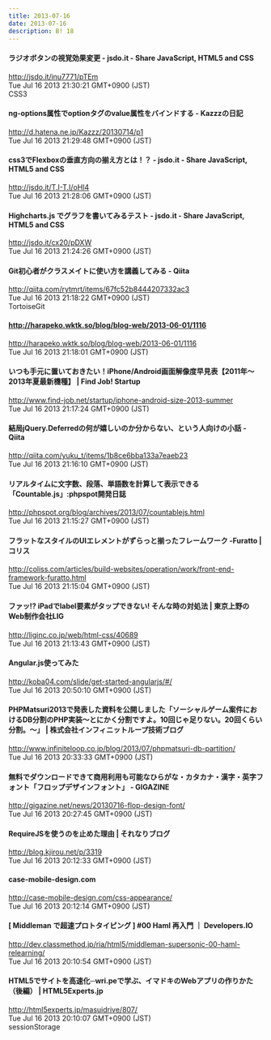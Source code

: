 ```yaml
---
title: 2013-07-16
date: 2013-07-16
description: B! 18
---
```


#### ラジオボタンの視覚効果変更 - jsdo.it - Share JavaScript, HTML5 and CSS
http://jsdo.it/inu7771/pTEm<br>
Tue Jul 16 2013 21:30:21 GMT+0900 (JST)<br>
CSS3


#### ng-options属性でoptionタグのvalue属性をバインドする - Kazzzの日記
http://d.hatena.ne.jp/Kazzz/20130714/p1<br>
Tue Jul 16 2013 21:29:48 GMT+0900 (JST)<br>


#### css3でFlexboxの垂直方向の揃え方とは！？ - jsdo.it - Share JavaScript, HTML5 and CSS
http://jsdo.it/T.I-T.I/oHl4<br>
Tue Jul 16 2013 21:28:06 GMT+0900 (JST)<br>


#### Highcharts.js でグラフを書いてみるテスト - jsdo.it - Share JavaScript, HTML5 and CSS
http://jsdo.it/cx20/pDXW<br>
Tue Jul 16 2013 21:24:26 GMT+0900 (JST)<br>


#### Git初心者がクラスメイトに使い方を講義してみる - Qiita
http://qiita.com/rytmrt/items/67fc52b8444207332ac3<br>
Tue Jul 16 2013 21:18:22 GMT+0900 (JST)<br>
TortoiseGit


#### http://harapeko.wktk.so/blog/blog-web/2013-06-01/1116
http://harapeko.wktk.so/blog/blog-web/2013-06-01/1116<br>
Tue Jul 16 2013 21:18:01 GMT+0900 (JST)<br>


#### いつも手元に置いておきたい！iPhone/Android画面解像度早見表【2011年〜2013年夏最新機種】 | Find Job! Startup
http://www.find-job.net/startup/iphone-android-size-2013-summer<br>
Tue Jul 16 2013 21:17:24 GMT+0900 (JST)<br>


#### 結局jQuery.Deferredの何が嬉しいのか分からない、という人向けの小話 - Qiita
http://qiita.com/yuku_t/items/1b8ce6bba133a7eaeb23<br>
Tue Jul 16 2013 21:16:10 GMT+0900 (JST)<br>


#### リアルタイムに文字数、段落、単語数を計算して表示できる「Countable.js」:phpspot開発日誌
http://phpspot.org/blog/archives/2013/07/countablejs.html<br>
Tue Jul 16 2013 21:15:27 GMT+0900 (JST)<br>


####   フラットなスタイルのUIエレメントがずらっと揃ったフレームワーク -Furatto | コリス
http://coliss.com/articles/build-websites/operation/work/front-end-framework-furatto.html<br>
Tue Jul 16 2013 21:15:04 GMT+0900 (JST)<br>


#### ファッ!? iPadでlabel要素がタップできない! そんな時の対処法 | 東京上野のWeb制作会社LIG
http://liginc.co.jp/web/html-css/40689<br>
Tue Jul 16 2013 21:13:43 GMT+0900 (JST)<br>


#### Angular.js使ってみた
http://koba04.com/slide/get-started-angularjs/#/<br>
Tue Jul 16 2013 20:50:10 GMT+0900 (JST)<br>


#### PHPMatsuri2013で発表した資料を公開しました「ソーシャルゲーム案件におけるDB分割のPHP実装～とにかく分割ですよ。10回じゃ足りない。20回くらい分割。～」 | 株式会社インフィニットループ技術ブログ
http://www.infiniteloop.co.jp/blog/2013/07/phpmatsuri-db-partition/<br>
Tue Jul 16 2013 20:33:33 GMT+0900 (JST)<br>


#### 無料でダウンロードできて商用利用も可能なひらがな・カタカナ・漢字・英字フォント「フロップデザインフォント」 - GIGAZINE
http://gigazine.net/news/20130716-flop-design-font/<br>
Tue Jul 16 2013 20:27:45 GMT+0900 (JST)<br>


#### RequireJSを使うのを止めた理由 | それなりブログ
http://blog.kjirou.net/p/3319<br>
Tue Jul 16 2013 20:12:33 GMT+0900 (JST)<br>


#### case-mobile-design.com
http://case-mobile-design.com/css-appearance/<br>
Tue Jul 16 2013 20:12:14 GMT+0900 (JST)<br>


#### [ Middleman で超速プロトタイピング ] #00 Haml 再入門 ｜ Developers.IO
http://dev.classmethod.jp/ria/html5/middleman-supersonic-00-haml-relearning/<br>
Tue Jul 16 2013 20:10:54 GMT+0900 (JST)<br>


#### HTML5でサイトを高速化─wri.peで学ぶ、イマドキのWebアプリの作りかた（後編） | HTML5Experts.jp
http://html5experts.jp/masuidrive/807/<br>
Tue Jul 16 2013 20:10:07 GMT+0900 (JST)<br>
sessionStorage


